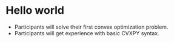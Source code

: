 # Hello world

   * Participants will solve their first convex optimization problem.
   * Participants will get experience with basic CVXPY syntax.